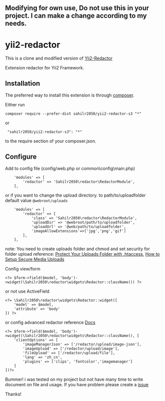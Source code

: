 Modifying for own use, Do not use this in your project. I can make a change according to my needs.
------------


yii2-redactor
=============
This is a clone and modified version of [Yii2-Redactor](https://github.com/yiidoc/yii2-redactor)

Extension redactor for Yii2 Framework. 

Installation
------------

The preferred way to install this extension is through [composer](http://getcomposer.org/download/).

Either run

```
composer require --prefer-dist sahilr2050/yii2-redactor-s3 "*"
```

 or
```
 "sahilr2050/yii2-redactor-s3": "*"
```

to the require section of your composer.json.

Configure
-----------------

Add to config file (config/web.php or common\config\main.php) 

```
    'modules' => [
        'redactor' => 'Sahilr2050\redactor\RedactorModule',
    ],
```
or if you want to change the upload directory.
to path/to/uploadfolder
default value `@webroot/uploads`

```
    'modules' => [
        'redactor' => [
            'class' => 'Sahilr2050\redactor\RedactorModule',
            'uploadDir' => '@webroot/path/to/uploadfolder',
            'uploadUrl' => '@web/path/to/uploadfolder',
            'imageAllowExtensions'=>['jpg','png','gif']
        ],
    ],
```

note: You need to create uploads folder and chmod and set security for folder upload
reference: [Protect Your Uploads Folder with .htaccess](http://tomolivercv.wordpress.com/2011/07/24/protect-your-uploads-folder-with-htaccess/),
[How to Setup Secure Media Uploads](http://digwp.com/2012/09/secure-media-uploads/)

Config view/form

```
<?= $form->field($model, 'body')->widget(\Sahilr2050\redactor\widgets\Redactor::className()) ?>
```

or not use ActiveField

```
<?= \Sahilr2050\redactor\widgets\Redactor::widget([
    'model' => $model,
    'attribute' => 'body'
]) ?>
```    
or config advanced redactor reference [Docs](http://imperavi.com/redactor/docs/)

```
<?= $form->field($model, 'body')->widget(\Sahilr2050\redactor\widgets\Redactor::className(), [
    'clientOptions' => [
        'imageManagerJson' => ['/redactor/upload/image-json'],
        'imageUpload' => ['/redactor/upload/image'],
        'fileUpload' => ['/redactor/upload/file'],
        'lang' => 'zh_cn',
        'plugins' => ['clips', 'fontcolor','imagemanager']
    ]
])?>
```

Bummer! i was tested on my project but not have many time to write document on file and usage.
If you have problem please create a [issue](https://github.com/sahilr2050/yii2-redactor-s3/issues)

Thanks!
